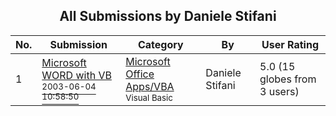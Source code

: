 ﻿<div align="center">

## All Submissions by Daniele Stifani

</div>

No.  | Submission | Category | By   | User Rating
---- | ---------- | -------- | ---- | -----------
1 | [Microsoft WORD with VB<br /><sup>2003-06-04 10:58:50</sup>](https://github.com/Planet-Source-Code/daniele-stifani-microsoft-word-with-vb__1-47357) | [Microsoft Office Apps/VBA<br /><sup>Visual Basic</sup>](../ByCategory/microsoft-office-apps-vba__1-42.md) | Daniele Stifani | 5.0 (15 globes from 3 users)
